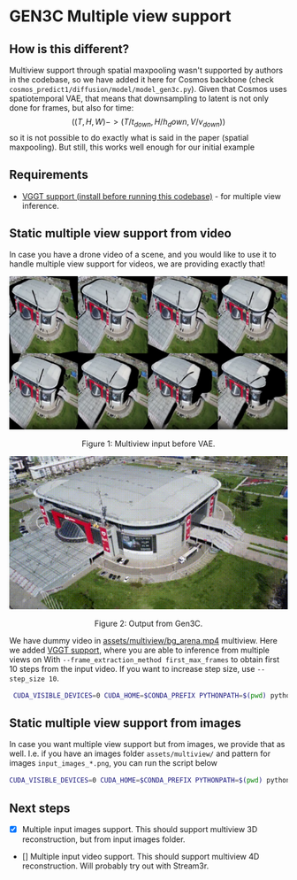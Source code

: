 # GEN3C Multiple view support

## How is this different?

Multiview support through spatial maxpooling wasn't supported by authors in the codebase, so we have added it here for Cosmos backbone (check `cosmos_predict1/diffusion/model/model_gen3c.py`). Given that Cosmos uses spatiotemporal VAE, that means that downsampling to latent is not only done for frames, but also for time: $$( (T, H, W) -> (T / t_{down}, {H / h_down}, V / v_{down}))$$ so it is not possible to do exactly what is said in the paper (spatial maxpooling). But still, this works well enough for our initial example 

## Requirements

- [VGGT support (install before running this codebase)](https://github.com/facebookresearch/vggt) - for multiple view inference.

## Static multiple view support from video

In case you have a drone video of a scene, and you would like to use it to handle multiple view support for videos, we are providing exactly that!

<p align="center">
  <img src="assets/multiview/figures/multiview_before_vae.png" alt="Before VAE" width="800"/>
  <figcaption align="center">Figure 1: Multiview input before VAE.</figcaption>
</p>

<p align="center">
  <img src="assets/multiview/figures/bg_arena_multiple_views_rendered.gif" alt="Output from Gen3C" width="800"/>
  <figcaption align="center">Figure 2: Output from Gen3C.</figcaption>
</p>

We have dummy video in [assets/multiview/bg_arena.mp4](assets/multiview/bg_arena.mp4) multiview.
Here we added [VGGT support](https://github.com/facebookresearch/vggt), where you are able to inference from multiple views on 
With `--frame_extraction_method first_max_frames` to obtain first 10 steps from the input video. If you want to increase step size, use `--step_size 10`.

```bash 
 CUDA_VISIBLE_DEVICES=0 CUDA_HOME=$CONDA_PREFIX PYTHONPATH=$(pwd) python cosmos_predict1/diffusion/inference/gen3c_batch_images.py     --checkpoint_dir checkpoints     --input_videos_dir assets/multiview/     --input_videos_pattern bg_arena.mp4     --output_images_dir results_from_batches     --save_as_video     --frame_extraction_method first_max_frames     --save_buffer     --frame_interval 1 --use_vggt --step_size 40 --foreground_masking --use_vggt

```

## Static multiple view support from images

In case you want multiple view support but from images, we provide that as well.
I.e. if you have an images folder `assets/multiview/` and pattern for images `input_images_*.png`, you can run the script below

```bash 
CUDA_VISIBLE_DEVICES=0 CUDA_HOME=$CONDA_PREFIX PYTHONPATH=$(pwd) python cosmos_predict1/diffusion/inference/gen3c_batch_images.py     --checkpoint_dir checkpoints     --input_images_dir assets/multiview/ --input_images_pattern input_image_*.png     --output_images_dir results_from_batches     --save_as_video     --frame_extraction_method first_max_frames     --save_buffer --use_vggt --step_size 40 --foreground_masking 
```
## Next steps

- [x] Multiple input images support. This should support multiview 3D reconstruction, but from input images folder.

- [] Multiple input video support. This should support multiview 4D reconstruction. Will probably try out with Stream3r.
